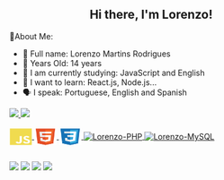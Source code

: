 <h2 align="center">
   Hi there, I'm Lorenzo!
</h2>


:bookmark_tabs:About Me:
- :thinking: Full name: Lorenzo Martins Rodrigues
- 💪 Years Old: 14 years
- :thinking: I am currently studying: JavaScript and English
- :seedling: I want to learn: React.js, Node.js...
- :speaking_head: I speak: Portuguese, English and Spanish 


<div>
  <a href="https://beacons.ai/lorenzonfts">
  <img height="180em" src="https://github-readme-stats.vercel.app/api?username=lorenzonfts&show_icons=true&theme=dark&include_all_commits=true&count_private=true"/>
  <img height="180em" src="https://github-readme-stats.vercel.app/api/top-langs/?username=lorenzonfts&layout=compact&langs_count=16&theme=dark"/>
</div>
  
<div style="display: inline_block"><br>
  <img align="center" alt="Lorenzo-Js" height="30" width="40" src="https://raw.githubusercontent.com/devicons/devicon/master/icons/javascript/javascript-plain.svg">
  <img align="center" alt="Lorenzo-HTML" height="30" width="40" src="https://raw.githubusercontent.com/devicons/devicon/master/icons/html5/html5-original.svg">
  <img align="center" alt="Lorenzo-CSS" height="30" width="40" src="https://raw.githubusercontent.com/devicons/devicon/master/icons/css3/css3-original.svg">
  <img align="center" alt="Lorenzo-PHP" height="30" width="40" src="https://www.php.net/images/logos/new-php-logo.svg">
  <img align="center" alt="Lorenzo-MySQL" height="30" width="40" src="https://cdn.icon-icons.com/icons2/1381/PNG/512/mysqlworkbench_93532.png">

</div>
  
##
  
  
<div>
  <a href="https://www.youtube.com/Lorenzonfts" target="_blank"><img src="https://img.shields.io/badge/YouTube-FF0000?style=for-the-badge&logo=youtube&logoColor=white" target="_blank"></a>
  <a href="https://instagram.com/lorenzonfts" target="_blank"><img src="https://img.shields.io/badge/-Instagram-%23E4405F?style=for-the-badge&logo=instagram&logoColor=white" target="_blank"></a>
  <a href = "mailto:lorenzomartins1321@gmail.com"><img src="https://img.shields.io/badge/Gmail-D14836?style=for-the-badge&logo=gmail&logoColor=white" target="_blank"></a>
  <a href="https://www.linkedin.com/in/lorenzonfts/" target="_blank"><img src="https://img.shields.io/badge/-LinkedIn-%230077B5?style=for-the-badge&logo=linkedin&logoColor=white" target="_blank"></a>   
</div>


